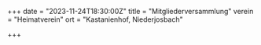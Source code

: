 +++
date = "2023-11-24T18:30:00Z"
title = "Mitgliederversammlung"
verein = "Heimatverein"
ort = "Kastanienhof, Niederjosbach"

+++
